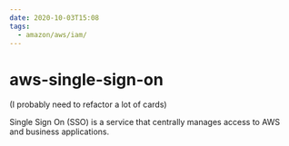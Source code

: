 ```yaml
---
date: 2020-10-03T15:08
tags:
  - amazon/aws/iam/
---
```


# aws-single-sign-on

(I probably need to refactor a lot of cards)

Single Sign On (SSO) is a service that centrally manages
access to AWS and business applications.

